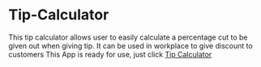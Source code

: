 # Tip-Calculator
This tip calculator allows user to easily calculate a percentage cut to be given out when giving tip.
It can be used in workplace to give discount to customers
This App is ready for use, just click [Tip Calculator](https://genuine-dieffenbachia-f5785b.netlify.app/)
